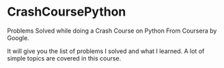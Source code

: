 # CrashCoursePython
Problems Solved while doing a Crash Course on Python From Coursera by Google. 

It will give you the list of problems I solved and what I learned. A lot of simple topics are covered in this course.
